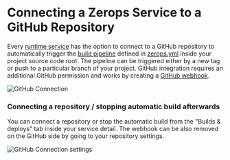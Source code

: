 # Connecting a Zerops Service to a GitHub Repository

Every [runtime service](/documentation/services/runtimes.html) has the option to connect to a GitHub repository to automatically trigger the [build pipeline](/documentation/build/how-zerops-build-works.html) defined in [zerops.yml](/documentation/build/build-config.html) inside your project source code root. The pipeline can be triggered either by a new tag or push to a particular branch of your project. GitHub integration requires an additional GitHub permission and works by creating a [GitHub webhook](https://developer.github.com/webhooks/).

![GitHub Connection](/github-connection.png "GitHub connnection")

### Connecting a repository / stopping automatic build afterwards

You can connect a repository or stop the automatic build from the "Builds & deploys" tab inside your service detail. The webhook can be also removed on the GitHub side by going to your repository settings.

![GitHub Connection settings](/github-connection-setting.png "GitHub connnection settings")
